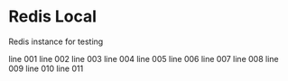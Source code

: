 # Redis Local

Redis instance for testing

line 001
line 002
line 003
line 004
line 005
line 006
line 007
line 008
line 009
line 010
line 011


